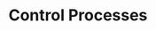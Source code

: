 ---
sidebar_position: 1
title: "Control Processes"
sidebar_label: "Control Processes"
description: "Command process execution in Debian systems - master process startup, termination, signal handling, and lifecycle management for running applications."
keywords:
  - "debian process control"
  - "process execution"
  - "signal handling"
  - "process lifecycle"
  - "process termination"
tags:
  - debian
  - process-control
  - signal-handling
  - process-lifecycle
  - system-administration
slug: /linux/debian/administration/process-management/control-processes
---